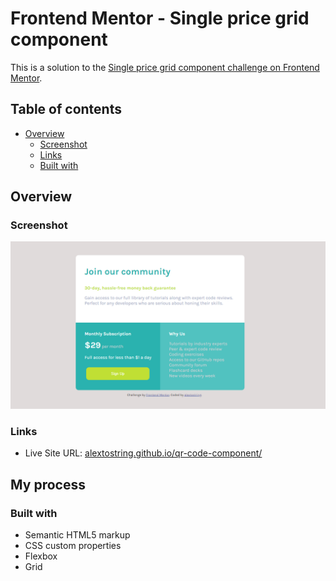 # Frontend Mentor - Single price grid component

This is a solution to the [Single price grid component challenge on Frontend Mentor](https://www.frontendmentor.io/challenges/qr-code-component-iux_sIO_H). 
## Table of contents

- [Overview](#overview)
  - [Screenshot](#screenshot)
  - [Links](#links)
  - [Built with](#built-with)
  
## Overview

### Screenshot

![](./design/screenshot.png)

### Links

- Live Site URL: [alextostring.github.io/qr-code-component/](https://alextostring.github.io/qr-code-component/)

## My process

### Built with

- Semantic HTML5 markup
- CSS custom properties
- Flexbox
- Grid
